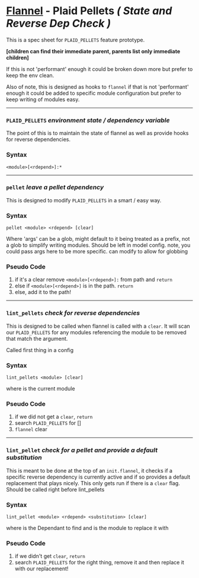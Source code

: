 # [Flannel][readme-md] - Plaid Pellets *( State and Reverse Dep Check )*

This is a spec sheet for `PLAID_PELLETS` feature prototype.

**[children can find their immediate parent, parents list only immediate children]**

If this is not 'performant' enough it could be broken down more but prefer to keep the env clean.

Also of note, this is designed as hooks to `flannel` if that is not 'performant' enough it could be added to specific module configuration but prefer to keep writing of modules easy.

---

### `PLAID_PELLETS` *environment state / dependency variable*

The point of this is to maintain the state of flannel as well as provide hooks for reverse dependencies. 

### Syntax

`<module>[<rdepend>]:*`

---

### `pellet` *leave a pellet dependency*

This is designed to modify `PLAID_PELLETS` in a smart / easy way.

### Syntax

`pellet <module> <rdepend> [clear]`

Where <module>'args' can be a glob, might default to it being treated as a prefix, not a glob to simplify writing modules. Should be left in model config. note, you could pass args here to be more specific. can modify to allow for globbing

### Pseudo Code

1. if it's a clear remove `<module>[<rdepend>]:` from path and `return`
2. else if `<module>[<rdepend>]` is in the path. `return`
3. else, add it to the path!

---

### `lint_pellets` *check for reverse dependencies*

This is designed to be called when flannel is called with a `clear`. It will scan our `PLAID_PELLETS` for any modules referencing the module to be removed that match the argument.

Called first thing in a config

### Syntax

`lint_pellets <module> [clear]`

where *<module>* is the current module

### Pseudo Code

1. if we did not get a `clear`, `return`
2. search `PLAID_PELLETS` for <module>[<rdepend>]
3. `flannel` <module> clear

---

### `lint_pellet` *check for a pellet and provide a default substitution*

This is meant to be done at the top of an `init.flannel`, it checks if a specific reverse dependency is currently active and if so provides a default replacement that plays nicely. This only gets run if there is a `clear` flag. Should be called right before lint_pellets

### Syntax

`lint_pellet <module> <rdepend> <substitution> [clear]`

where *<module glob to find>* is the Dependant to find and *<substitution>* is the module to replace it with

### Pseudo Code

1. if we didn't get `clear`, `return`
2. search `PLAID_PELLETS` for the right thing, remove it and then replace it with our replacement!

[readme-md]: ../README.md "Flannel Readme"